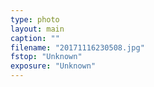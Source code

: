 ```yaml
---
type: photo
layout: main
caption: ""
filename: "20171116230508.jpg"
fstop: "Unknown"
exposure: "Unknown"
---
```

